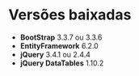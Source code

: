 # Versões baixadas
+ **BootStrap** 3.3.7 ou 3.3.6
+ **EntityFramework** 6.2.0 
+ **jQuery** 3.4.1 ou 2.4.4
+ **jQuery DataTables** 1.10.2

